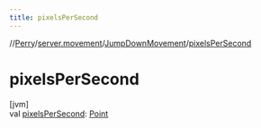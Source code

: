 ```yaml
---
title: pixelsPerSecond
---
```

//[Perry](../../../index.html)/[server.movement](../index.html)/[JumpDownMovement](index.html)/[pixelsPerSecond](pixels-per-second.html)



# pixelsPerSecond



[jvm]\
val [pixelsPerSecond](pixels-per-second.html): [Point](https://docs.oracle.com/javase/8/docs/api/java/awt/Point.html)




